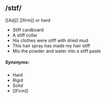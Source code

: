 ## /stɪf/  
[[Adj]]
[[firm]] or hard 

- Stiff cardboard
- A stiff collar
- His clothes were stiff with dried mud
- This hair spray has made my hair stiff
- Mix the powder and water into a stiff paste

##### Synonyms:
- Hard
- Rigid
- Solid
- [[Firm]]
